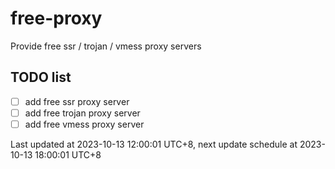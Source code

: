 
# free-proxy
Provide free ssr / trojan / vmess proxy servers


## TODO list
- [ ] add free ssr proxy server
- [ ] add free trojan proxy server
- [ ] add free vmess proxy server

Last updated at 2023-10-13 12:00:01 UTC+8, next update schedule at 2023-10-13 18:00:01 UTC+8


